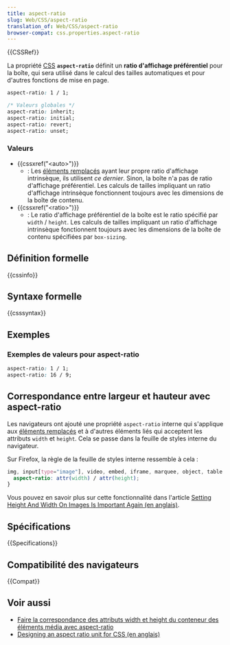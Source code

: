 ```yaml
---
title: aspect-ratio
slug: Web/CSS/aspect-ratio
translation_of: Web/CSS/aspect-ratio
browser-compat: css.properties.aspect-ratio
---
```

{{CSSRef}}

La propriété [CSS](/fr/docs/Web/CSS) **`aspect-ratio`** définit un **ratio d'affichage préférentiel** pour la boîte, qui sera utilisé dans le calcul des tailles automatiques et pour d'autres fonctions de mise en page.

```css
aspect-ratio: 1 / 1;

/* Valeurs globales */
aspect-ratio: inherit;
aspect-ratio: initial;
aspect-ratio: revert;
aspect-ratio: unset;
```

### Valeurs

- {{cssxref("&lt;auto&gt;")}}
  - : Les [éléments remplacés](/fr/docs/Web/CSS/Replaced_element) ayant leur propre ratio d'affichage intrinsèque, ils utilisent _ce dernier_. Sinon, la boîte n'a pas de ratio d'affichage préférentiel. Les calculs de tailles impliquant un ratio d'affichage intrinsèque fonctionnent toujours avec les dimensions de la boîte de contenu.
- {{cssxref("&lt;ratio&gt;")}}
  - : Le ratio d'affichage préférentiel de la boîte est le ratio spécifié par `width` / `height`. Les calculs de tailles impliquant un ratio d'affichage intrinsèque fonctionnent toujours avec les dimensions de la boîte de contenu spécifiées par `box-sizing`.

## Définition formelle

{{cssinfo}}

## Syntaxe formelle

{{csssyntax}}

## Exemples

### Exemples de valeurs pour aspect-ratio

```css
aspect-ratio: 1 / 1;
aspect-ratio: 16 / 9;
```

## Correspondance entre largeur et hauteur avec aspect-ratio

Les navigateurs ont ajouté une propriété `aspect-ratio` interne qui s'applique aux [éléments remplacés](/fr/docs/Web/CSS/Replaced_element) et à d'autres éléments liés qui acceptent les attributs `width` et `height`. Cela se passe dans la feuille de styles interne du navigateur.

Sur Firefox, la règle de la feuille de styles interne ressemble à cela&nbsp;:

```css
img, input[type="image"], video, embed, iframe, marquee, object, table {
  aspect-ratio: attr(width) / attr(height);
}
```

Vous pouvez en savoir plus sur cette fonctionnalité dans l'article [Setting Height And Width On Images Is Important Again (en anglais)](https://www.smashingmagazine.com/2020/03/setting-height-width-images-important-again/).

## Spécifications

{{Specifications}}

## Compatibilité des navigateurs

{{Compat}}

## Voir aussi

- [Faire la correspondance des attributs width et height du conteneur des éléments média avec aspect-ratio](/fr/docs/Web/Media/images/aspect_ratio_mapping)
- [Designing an aspect ratio unit for CSS (en anglais)](https://www.smashingmagazine.com/2019/03/aspect-ratio-unit-css/)
